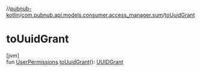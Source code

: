 //[pubnub-kotlin](../../index.md)/[com.pubnub.api.models.consumer.access_manager.sum](index.md)/[toUuidGrant](to-uuid-grant.md)

# toUuidGrant

[jvm]\
fun [UserPermissions](-user-permissions/index.md).[toUuidGrant](to-uuid-grant.md)(): [UUIDGrant](../com.pubnub.api.models.consumer.access_manager.v3/-u-u-i-d-grant/index.md)
